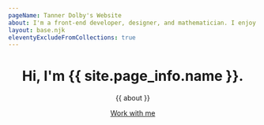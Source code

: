 ```yaml
--- 
pageName: Tanner Dolby's Website
about: I'm a front-end developer, designer, and mathematician. I enjoy building things for the web that are accessible and performant.
layout: base.njk
eleventyExcludeFromCollections: true
---
```


<header class="welcome-container">
    <div class="home-banner">
        <h1>Hi, I'm {{ site.page_info.name }}.</h1>
        <p>{{ about }}</p>
        <a class="reach-me button" href="/contact/">Work with me</a>
    </div>
</header>